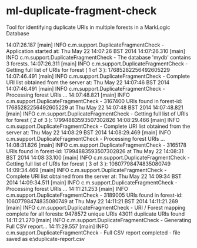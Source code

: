 ml-duplicate-fragment-check
===========================

Tool for identifying duplicate URIs in multiple forests in a MarkLogic Database



14:07:26.187 [main] INFO  c.m.support.DuplicateFragmentCheck - Application started at: Thu May 22 14:07:26 BST 2014
14:07:26.310 [main] INFO  c.m.support.DuplicateFragmentCheck - The database 'mydb' contains 3 forests.
14:07:26.311 [main] INFO  c.m.support.DuplicateFragmentCheck - Getting full list of URIs for forest ( 1 of 3 ): 17685282256492605229
14:07:46.491 [main] INFO  c.m.support.DuplicateFragmentCheck - Complete URI list obtained from the server at: Thu May 22 14:07:46 BST 2014
14:07:46.491 [main] INFO  c.m.support.DuplicateFragmentCheck - Processing forest URIs ...
14:07:48.821 [main] INFO  c.m.support.DuplicateFragmentCheck - 3167400 URIs found in forest-id: 17685282256492605229 at Thu May 22 14:07:48 BST 2014
14:07:48.821 [main] INFO  c.m.support.DuplicateFragmentCheck - Getting full list of URIs for forest ( 2 of 3 ): 17994883593507302826
14:08:29.466 [main] INFO  c.m.support.DuplicateFragmentCheck - Complete URI list obtained from the server at: Thu May 22 14:08:29 BST 2014
14:08:29.469 [main] INFO  c.m.support.DuplicateFragmentCheck - Processing forest URIs ...
14:08:31.826 [main] INFO  c.m.support.DuplicateFragmentCheck - 3165178 URIs found in forest-id: 17994883593507302826 at Thu May 22 14:08:31 BST 2014
14:08:33.100 [main] INFO  c.m.support.DuplicateFragmentCheck - Getting full list of URIs for forest ( 3 of 3 ): 10607798474835080749
14:09:34.469 [main] INFO  c.m.support.DuplicateFragmentCheck - Complete URI list obtained from the server at: Thu May 22 14:09:34 BST 2014
14:09:34.511 [main] INFO  c.m.support.DuplicateFragmentCheck - Processing forest URIs ...
14:11:21.253 [main] INFO  c.m.support.DuplicateFragmentCheck - 3189005 URIs found in forest-id: 10607798474835080749 at Thu May 22 14:11:21 BST 2014
14:11:21.269 [main] INFO  c.m.support.DuplicateFragmentCheck - URI / Forest mapping complete for all forests: 9478572 unique URIs 43011 duplicate URIs found
14:11:21.270 [main] INFO  c.m.support.DuplicateFragmentCheck - Generating Full CSV report...
14:11:29.557 [main] INFO  c.m.support.DuplicateFragmentCheck - Full CSV report completed - file saved as e:\duplicate-report.csv
